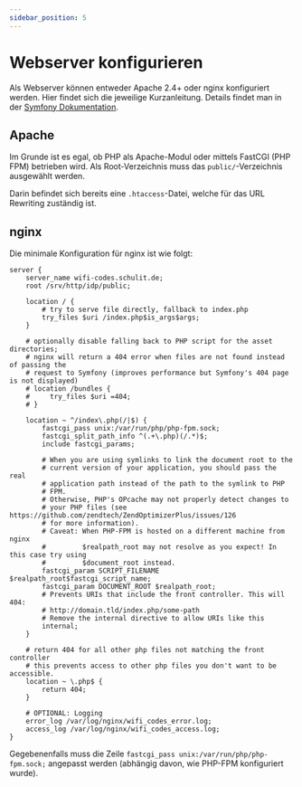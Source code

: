 ```yaml
---
sidebar_position: 5
---
```


# Webserver konfigurieren

Als Webserver können entweder Apache 2.4+ oder nginx konfiguriert werden. Hier findet sich die jeweilige Kurzanleitung.
Details findet man in der [Symfony Dokumentation](https://symfony.com/doc/current/setup/web_server_configuration.html).

## Apache
Im Grunde ist es egal, ob PHP als Apache-Modul oder mittels FastCGI (PHP FPM) betrieben wird. Als Root-Verzeichnis muss
das `public/`-Verzeichnis ausgewählt werden.

Darin befindet sich bereits eine `.htaccess`-Datei, welche für das URL Rewriting zuständig ist.

## nginx

Die minimale Konfiguration für nginx ist wie folgt:

```text title=/etc/nginx/sites-available/wifi-codes
server {
    server_name wifi-codes.schulit.de;
    root /srv/http/idp/public;

    location / {
        # try to serve file directly, fallback to index.php
        try_files $uri /index.php$is_args$args;
    }

    # optionally disable falling back to PHP script for the asset directories;
    # nginx will return a 404 error when files are not found instead of passing the
    # request to Symfony (improves performance but Symfony's 404 page is not displayed)
    # location /bundles {
    #     try_files $uri =404;
    # }

    location ~ ^/index\.php(/|$) {
        fastcgi_pass unix:/var/run/php/php-fpm.sock;
        fastcgi_split_path_info ^(.+\.php)(/.*)$;
        include fastcgi_params;
        
        # When you are using symlinks to link the document root to the
        # current version of your application, you should pass the real
        # application path instead of the path to the symlink to PHP
        # FPM.
        # Otherwise, PHP's OPcache may not properly detect changes to
        # your PHP files (see https://github.com/zendtech/ZendOptimizerPlus/issues/126
        # for more information).
        # Caveat: When PHP-FPM is hosted on a different machine from nginx
        #         $realpath_root may not resolve as you expect! In this case try using
        #         $document_root instead.
        fastcgi_param SCRIPT_FILENAME $realpath_root$fastcgi_script_name;
        fastcgi_param DOCUMENT_ROOT $realpath_root;
        # Prevents URIs that include the front controller. This will 404:
        # http://domain.tld/index.php/some-path
        # Remove the internal directive to allow URIs like this
        internal;
    }

    # return 404 for all other php files not matching the front controller
    # this prevents access to other php files you don't want to be accessible.
    location ~ \.php$ {
        return 404;
    }

    # OPTIONAL: Logging
    error_log /var/log/nginx/wifi_codes_error.log;
    access_log /var/log/nginx/wifi_codes_access.log;
}
```

Gegebenenfalls muss die Zeile `fastcgi_pass unix:/var/run/php/php-fpm.sock;` angepasst werden (abhängig davon, wie PHP-FPM konfiguriert wurde).

